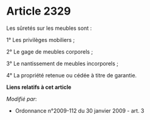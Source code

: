 # Article 2329

Les sûretés sur les meubles sont : 

1° Les privilèges mobiliers ; 

2° Le gage de meubles corporels ; 

3° Le nantissement de meubles incorporels ; 

4° La propriété retenue ou cédée à titre de garantie.

**Liens relatifs à cet article**

_Modifié par_:

  - Ordonnance n°2009-112 du 30 janvier 2009 - art. 3
